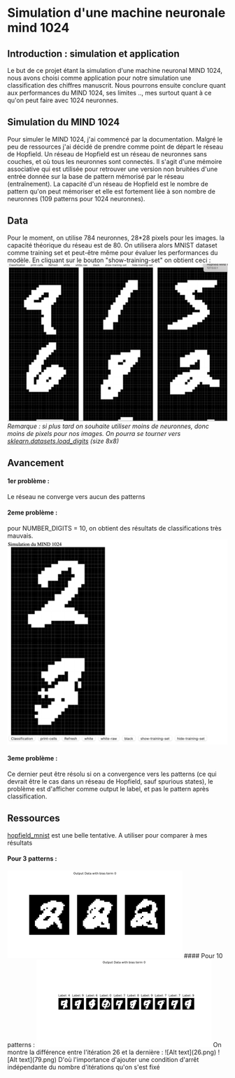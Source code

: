 # Simulation d'une machine neuronale mind 1024 
## Introduction : simulation et application
Le but de ce projet étant la simulation d'une machine neuronal MIND 1024, nous avons choisi comme application pour notre simulation une classification des chiffres manuscrit. Nous pourrons ensuite conclure quant aux performances du MIND 1024, ses limites .., mes surtout quant à ce qu'on peut faire avec 1024 neuronnes.
## Simulation du MIND 1024
Pour simuler le MIND 1024, j'ai commencé par la documentation. Malgré  le peu de ressources j'ai décidé de prendre comme point de départ le réseau de Hopfield. 
Un réseau de Hopfield est un réseau de neuronnes sans couches, et où tous les neuronnes sont connectés. Il s'agit d'une mémoire associative qui est utilisée pour retrouver une version non bruitées d'une entrée donnée sur la base de pattern mémorisé par le réseau (entraînement). La capacité d'un réseau de Hopfield est le nombre de pattern qu'on peut mémoriser et elle est fortement liée à son nombre de neuronnes (109 patterns pour 1024 neuronnes). 
## Data
Pour le moment, on utilise 784 neuronnes, 28*28 pixels pour les images. la capacité théorique du réseau est de 80.
On utilisera alors MNIST dataset comme training set et peut-être même pour évaluer les performances du modèle.
En cliquant sur le bouton "show-training-set" on obtient ceci : 
![Alt text](training_dataset.png)
*Remarque : si plus tard on souhaite utiliser moins de neuronnes, donc moins de pixels pour nos images. On pourra se tourner vers [sklearn.datasets.load_digits](https://scikit-learn.org/stable/modules/generated/sklearn.datasets.load_digits.html) (size 8x8)*
## Avancement 
#### 1er problème : 
Le réseau ne converge vers aucun des patterns
#### 2eme problème :
pour NUMBER_DIGITS = 10, on obtient des résultats de classifications très mauvais.
![Alt text](MIND1024_1.png)
#### 3eme problème :
Ce dernier peut être résolu si on a convergence vers les patterns (ce qui devrait être le cas dans un réseau de Hopfield, sauf spurious states), le problème est d'afficher comme output le label, et pas le pattern après classification.
## Ressources
[hopfield_mnist](https://github.com/kencyke/hopfield-mnist) est une belle tentative. A utiliser pour comparer à mes résultats
#### Pour 3 patterns : 
<img src=animation.gif width=400px>
#### Pour 10 patterns :
<img src=animation5.gif width=400px>
On montre la différence entre l'itération 26 et la dernière :
![Alt text](26.png)
![Alt text](79.png)
D'où l'importance d'ajouter une condition d'arrêt indépendante du nombre d'itérations qu'on s'est fixé 
